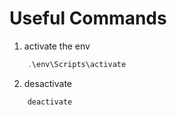 # Useful Commands 
1. activate the env 
```js
    .\env\Scripts\activate
```
2. desactivate 
```code 
    deactivate
```